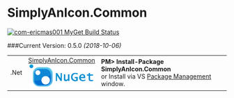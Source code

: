 # SimplyAnIcon.Common
[![com-ericmas001 MyGet Build Status](https://www.myget.org/BuildSource/Badge/com-ericmas001?identifier=2c671af4-74ce-4836-92c3-8c4985192ee2)](https://www.myget.org/)

###Current Version: 0.5.0 *(2018-10-06)*

<table align="center" width="100%">
    <tbody>
        <tr>
            <td rowspan>.Net</td>
            <td align="center">
            <a href="https://www.nuget.org/packages/SimplyAnIcon.Common/" target="_blank">
            SimplyAnIcon.Common <br />
            <img src="https://github.com/SimplyAnIcon/Common/raw/master/Resources/nuget.png" alt="NuGet" width=150 />
            </a>
            </td>
            <td align="left">
                <div class="nuget-badge">
                    <b>PM&gt; Install-Package SimplyAnIcon.Common</b> <br />
                    or Install via VS <a href="https://docs.nuget.org/consume/package-manager-dialog" target="_blank">Package Management</a> window.
                </div>
            </td>
        </tr>
    </tbody>
</table>
